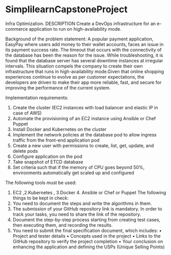 # SimplilearnCapstoneProject
Infra Optimization.
DESCRIPTION
Create a DevOps infrastructure for an e-commerce application to run on high-availability mode.

Background of the problem statement:
A popular payment application, EasyPay where users add money to their wallet accounts, faces an issue in its payment success rate. The timeout that occurs with the connectivity of the database has been the reason for the issue. While troubleshooting, it is found that the database server has several downtime instances at irregular intervals. This situation compels the company to create their own infrastructure that runs in high-availability mode.Given that online shopping experiences continue to evolve as per customer expectations, the developers are driven to make their app more reliable, fast, and secure for improving the performance of the current system.

Implementation requirements:
1.	Create the cluster (EC2 instances with load balancer and elastic IP in case of AWS)
2.	Automate the provisioning of an EC2 instance using Ansible or Chef Puppet
3.	Install Docker and Kubernetes on the cluster
4.	Implement the network policies at the database pod to allow ingress traffic from the front-end application pod
5.	Create a new user with permissions to create, list, get, update, and delete pods
6.	Configure application on the pod
7.	Take snapshot of ETCD database
8.	Set criteria such that if the memory of CPU goes beyond 50%, environments automatically get scaled up and configured


The following tools must be used:
1.	EC2 ,2.Kubernetes , 3.Docker 4. Ansible or Chef or Puppet
The following things to be kept in check:
1.	You need to document the steps and write the algorithms in them.
2.	The submission of your GitHub repository link is mandatory. In order to track your tasks, you need to share the link of the repository.
3.	Document the step-by-step process starting from creating test cases, then executing them, and recording the results.
4.	You need to submit the final specification document, which includes:
•	Project and tester details
•	Concepts used in the project
•	Links to the GitHub repository to verify the project completion
•	Your conclusion on enhancing the application and defining the USPs (Unique Selling Points)
